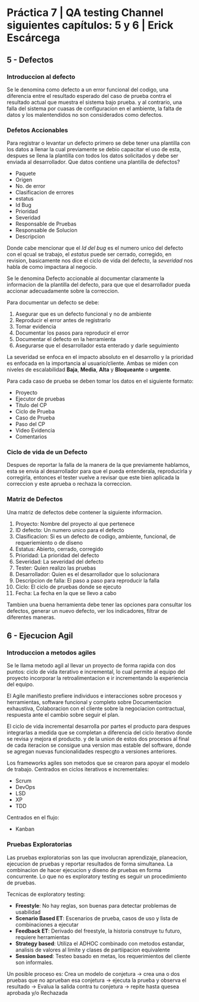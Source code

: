 # Práctica 7 | QA testing Channel siguientes capítulos: 5 y 6 | Erick Escárcega

## 5 - Defectos

### Introduccion al defecto
Se le denomina como defecto a un error funcional del codigo, una diferencia entre el resultado esperado del caso de prueba contra el resultado actual que muestra el sistema bajo prueba. y al contrario, una falla del sistema por cuasas de configuracion en el ambiente, la falta de datos y los malentendidos no son considerados como defectos.

### Defetos Accionables
Para registrar o levantar un defecto primero se debe tener una plantilla con los datos a llenar la cual previamente se debio capacitar el uso de esta, despues se llena la plantilla con todos los datos solicitados y debe ser enviada al desarrollador.
Que datos contiene una plantilla de defectos?
- Paquete
- Origen
- No. de error
- Clasificacion de errores
- estatus
- Id Bug
- Prioridad 
- Severidad
- Responsable de Pruebas
- Responsable de Solucion
- Descripcion

Donde cabe mencionar que el *Id del bug* es el numero unico del defecto con el qcual se trabajo, el *estatus* puede ser cerrado, corregido, en revision, basicamente nos dice el ciclo de vida del defecto, la *severidad* nos habla de como impactara al negocio.

Se le denomina Defecto accionable al documentar claramente la informacion de la plantilla del defecto, para que que el desarrollador pueda accionar adecuadamente sobre la correccion.

Para documentar un defecto se debe:
1. Asegurar que es un defecto funcional y no de ambiente
2. Reproducir el error antes de registrarlo
3. Tomar evidencia
4. Documentar los pasos para reproducir el error
5. Documentar el defecto en la herramienta
6. Asegurarse que el desarrollador esta enterado y darle seguimiento

La severidad se enfoca en el impacto absoluto en el desarrollo y la prioridad es enfocada en la importancia al usuario/cliente. Ambas se miden con niveles de escalabilidad **Baja**, **Media**, **Alta** y **Bloqueante** o **urgente**.

Para cada caso de prueba se deben tomar los datos en el siguiente formato:
- Proyecto
- Ejecutor de pruebas
- Titulo del CP
- Ciclo de Prueba
- Caso de Prueba
- Paso del CP
- Video Evidencia
- Comentarios

### Ciclo de vida de un Defecto
Despues de reportar la falla de la manera de la que previamente hablamos, esta se envia al desarrollador para que el pueda entenderala, reproducirla y corregirla, entonces el tester vuelve a revisar que este bien aplicada la correccion y este aprueba o rechaza la correccion.

### Matriz de Defectos
Una matriz de defectos debe contener la siguiente informacion.
1. Proyecto: Nombre del proyecto al que pertenece
2. ID defecto: Un numero unico para el defecto
3. Clasificacion: Si es un defecto de codigo, ambiente, funcional, de requeriemiento o de diseno
4. Estatus: Abierto, cerrado, corregido
5. Prioridad: La prioridad del defecto
6. Severidad: La severidad del defecto
7. Tester: Quien realizo las pruebas
8. Desarrollador: Quien es el desarrollador que lo solucionara
9. Descripcion de falla: El paso a paso para reproducir la falla
10. Ciclo: El ciclo de pruebas donde se ejecuto
11. Fecha: La fecha en la que se llevo a cabo

Tambien una buena herramienta debe tener las opciones para consultar los defectos, generar un nuevo defecto, ver los indicadores, filtrar de diferentes maneras.

## 6 - Ejecucion Agil

### Introduccion a metodos agiles
Se le llama metodo agil al llevar un proyecto de forma rapida con dos puntos: ciclo de vida iterativo e incremental, lo cual permite al equipo del proyecto incorporar la retroalimentacion e ir incrementando la experiencia del equipo.

El Agile manifiesto prefiere individuos e interacciones sobre procesos y herramientas, software funcional y completo sobre Documentacion exhaustiva, Colaboracion con el cliente sobre la negociacion contractual, respuesta ante el cambio sobre seguir el plan.

El ciclo de vida incremental desarrolla por partes el producto para despues integrarlas a medida que se completan a diferencia del ciclo iterativo donde se revisa y mejora el producto. y de la union de estos dos procesos al final de cada iteracion se consigue una version mas estable del software, donde se agregan nuevas funcionalidades respecgto a versiones anteriores.

Los frameworks agiles son metodos que se crearon para apoyar el modelo de trabajo.
Centrados en ciclos iterativos e incrementales:
- Scrum
- DevOps
- LSD
- XP
- TDD

Centrados en el flujo:
- Kanban

### Pruebas Exploratorias
Las pruebas exploratorias son las que involucran aprendizaje, planeacion, ejecucion de pruebas y reportar resultados de forma simultanea. La combinacion de hacer ejecucion y diseno de pruebas en forma concurrente. Lo que no es exploratory testing es seguir un procedimiento de pruebas.

Tecnicas de exploratory testing:
- **Freestyle**: No hay reglas, son buenas para detectar problemas de usabilidad
- **Scenario Based ET**: Escenarios de prueba, casos de uso y lista de combinaciones a ejecutar
- **Feedback ET**: Derivado del freestyle, la historia construye tu futuro, requiere herramientas
- **Strategy based**: Utiliza el ADHOC combinado con metodos estandar, analisis de valores al limite y clases de partiipacion equivalente
- **Session based**: Testeo basado en metas, los requerimientos del cliente son informales.

Un posible proceso es:
Crea un modelo de conjetura -> crea una o dos pruebas que no aprueban esa conjetura -> ejecuta la prueba y observa el resultado -> Evalua la salida contra tu conjetura -> repite hasta quesea aprobada y/o Rechazada